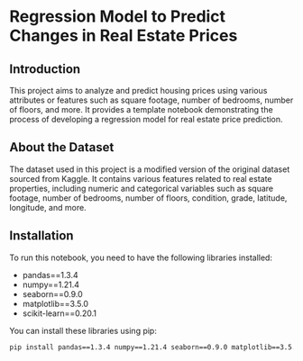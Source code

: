 # Regression Model to Predict Changes in Real Estate Prices

## Introduction

This project aims to analyze and predict housing prices using various attributes or features such as square footage, number of bedrooms, number of floors, and more. It provides a template notebook demonstrating the process of developing a regression model for real estate price prediction.

## About the Dataset

The dataset used in this project is a modified version of the original dataset sourced from Kaggle. It contains various features related to real estate properties, including numeric and categorical variables such as square footage, number of bedrooms, number of floors, condition, grade, latitude, longitude, and more.

## Installation

To run this notebook, you need to have the following libraries installed:

- pandas==1.3.4
- numpy==1.21.4
- seaborn==0.9.0
- matplotlib==3.5.0
- scikit-learn==0.20.1

You can install these libraries using pip:

```bash
pip install pandas==1.3.4 numpy==1.21.4 seaborn==0.9.0 matplotlib==3.5.0 scikit-learn==0.20.1
